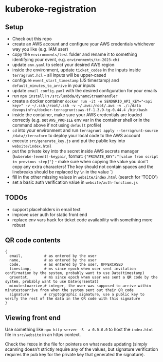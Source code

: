 # kuberoke-registration

## Setup

- Check out this repo
- create an AWS account and configure your AWS credentials whichever way you like (e.g. IAM user)
- copy the `environments/test` folder and rename it to something identifying your event, e.g. `environments/kc-2023-chi`
- update `env.yaml` to select your desired AWS region
- inside the environment, update `ticket_codes` in the inputs inside `terragrunt.hcl` - all inputs will be upper-cased
- configure `event_start_timestamp` (JS timestamp) and `default_minutes_to_arrive` in your inputs
- update `email_config.yaml` with the desired configuration for your emails
- run `npm install` in `/src/lambda/dynamoStreamhandler`
- create a docker container `docker run -it -e SENDGRID_API_KEY="<api key>" -v ~/.ssh:/root/.ssh -v ~/.aws:/root/.aws -v ./:/data devopsinfra/docker-terragrunt:aws-tf-1.3.9-tg-0.44.4 /bin/bash`
- inside the container, make sure your AWS credentials are loaded correctly (e.g. set `AWS_PROFILE` env var in the container shell or in the command above if not using `default` profile)
- `cd` into your environment and run `terragrunt apply --terragrunt-source /data//terraform` to deploy your local code to the AWS account
- execute `src/generate_key.js` and put the public key into `website/index.html`
- put the private key into the secret inside AWS secrets manager (`kuberoke-[event]-keypair`, format: `{"PRIVATE_KEY":"[value from script in previous step]"}` - make sure when copying the value you don't copy any extra characters! The key should not contain spaces and the linebreaks should be replaced by `\n` in the value
`)
- fill in the other missing values in `website/index.html` (search for 'TODO')
- set a basic auth verification value in `website/auth-function.js`

## TODOs

- support placeholders in email text
- improve user auth for static front end
- replace env vars hack for ticket code availability with something more robust

## QR code contents

```
{
  email,          # as entered by the user
  name,           # as entered by the user
  code,           # as entered by the user, UPPERCASED
  timestamp,      # ms since epoch when user sent invitation confirmation by the system, probably want to use Date(timestamp)
  qrsentat,       # ms since epoch when user was sent a QR code by the system, probably want to use Date(qrsentat)
  minutestoarrive,# integer, the user was supposed to arrive within minutestoarrive from when the system sent out their QR code 
  signature       # cryptographic signature, use a public key to verify the rest of the data in the QR code with this signature
}
```

## Viewing front end

Use something like `npx http-server -S -a 0.0.0.0` to host the `index.html` file in `src/website` in an https context.

Check the `TODO`s in the file for pointers on what needs updating (simply scanning doesn't strictly require any of the values, but signature verification requires the pub key for the private key that generated the signature).